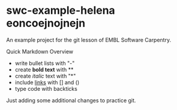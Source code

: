 # swc-example-helena eoncoejnojnejn
An example project for the git lesson of EMBL Software Carpentry.

Quick Markdown Overview

- write bullet lists with "-"
- create **bold text** with **
- create *italic* text with "*"
- include [links](https://embl.de) with [] and ()
- type code with backticks 

Just adding some additional changes to practice git.
